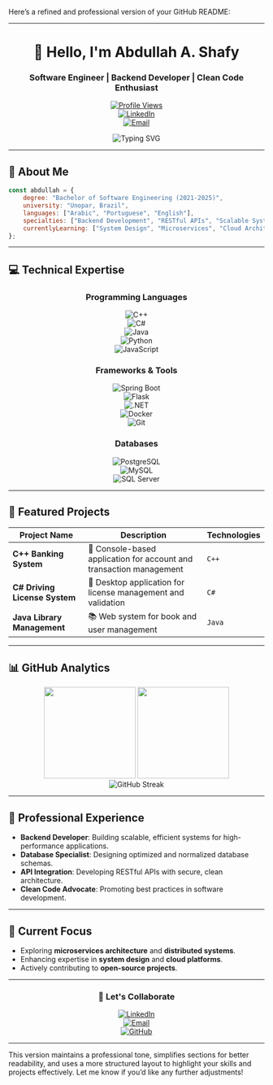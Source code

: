

Here’s a refined and professional version of your GitHub README:  

---

<div align="center">

# 👋 Hello, I'm **Abdullah A. Shafy**  
### Software Engineer | Backend Developer | Clean Code Enthusiast  

[![Profile Views](https://komarev.com/ghpvc/?username=Abdallah0101&color=blue&style=flat-square)](https://github.com/Abdallah0101)  
[![LinkedIn](https://img.shields.io/badge/LinkedIn-Connect-blue?style=flat-square&logo=linkedin)](https://linkedin.com/in/abdallahshafy)  
[![Email](https://img.shields.io/badge/Email-Contact-red?style=flat-square&logo=gmail)](mailto:abdallahtechm05@gmail.com)  

</div>

<div align="center">
  <img src="https://readme-typing-svg.herokuapp.com?font=Fira+Code&size=24&pause=1000&color=2E9FD1&center=true&vCenter=true&width=500&lines=Software+Engineer;Backend+Developer;Clean+Code+Advocate;Eternal+Learner+%F0%9F%92%A1" alt="Typing SVG" />
</div>

---

## 🚀 About Me

```javascript
const abdullah = {
    degree: "Bachelor of Software Engineering (2021-2025)",
    university: "Unopar, Brazil",
    languages: ["Arabic", "Portuguese", "English"],
    specialties: ["Backend Development", "RESTful APIs", "Scalable Systems"],
    currentlyLearning: ["System Design", "Microservices", "Cloud Architecture"]
};
```

---

## 💻 Technical Expertise  

<div align="center">

### Programming Languages  
![C++](https://img.shields.io/badge/-C++-00599C?style=for-the-badge&logo=c%2B%2B&logoColor=white)  
![C#](https://img.shields.io/badge/-C%23-239120?style=for-the-badge&logo=c-sharp&logoColor=white)  
![Java](https://img.shields.io/badge/-Java-007396?style=for-the-badge&logo=java&logoColor=white)  
![Python](https://img.shields.io/badge/-Python-3776AB?style=for-the-badge&logo=python&logoColor=white)  
![JavaScript](https://img.shields.io/badge/-JavaScript-F7DF1E?style=for-the-badge&logo=javascript&logoColor=black)  

### Frameworks & Tools  
![Spring Boot](https://img.shields.io/badge/-Spring_Boot-6DB33F?style=for-the-badge&logo=spring&logoColor=white)  
![Flask](https://img.shields.io/badge/-Flask-000000?style=for-the-badge&logo=flask&logoColor=white)  
![.NET](https://img.shields.io/badge/-.NET-512BD4?style=for-the-badge&logo=.net&logoColor=white)  
![Docker](https://img.shields.io/badge/-Docker-2496ED?style=for-the-badge&logo=docker&logoColor=white)  
![Git](https://img.shields.io/badge/-Git-F05032?style=for-the-badge&logo=git&logoColor=white)  

### Databases  
![PostgreSQL](https://img.shields.io/badge/-PostgreSQL-336791?style=for-the-badge&logo=postgresql&logoColor=white)  
![MySQL](https://img.shields.io/badge/-MySQL-4479A1?style=for-the-badge&logo=mysql&logoColor=white)  
![SQL Server](https://img.shields.io/badge/-SQL_Server-CC2927?style=for-the-badge&logo=microsoft-sql-server&logoColor=white)  

</div>

---

## 🌟 Featured Projects  

<div align="center">

| Project Name                | Description                                                            | Technologies       |
|-----------------------------|------------------------------------------------------------------------|--------------------|
| **C++ Banking System**      | 🏦 Console-based application for account and transaction management    | `C++`             |
| **C# Driving License System** | 🚗 Desktop application for license management and validation           | `C#`              |
| **Java Library Management** | 📚 Web system for book and user management                             | `Java`            |

</div>

---

## 📊 GitHub Analytics  

<div align="center">
  <img height="180em" src="https://github-readme-stats.vercel.app/api?username=Abdallah0101&show_icons=true&theme=tokyonight&include_all_commits=true&count_private=true"/>  
  <img height="180em" src="https://github-readme-stats.vercel.app/api/top-langs/?username=Abdallah0101&layout=compact&langs_count=7&theme=tokyonight"/>  
</div>  

<div align="center">
  <img src="https://github-readme-streak-stats.herokuapp.com/?user=Abdallah0101&theme=tokyonight" alt="GitHub Streak"/>  
</div>  

---

## 💼 Professional Experience  

- **Backend Developer**: Building scalable, efficient systems for high-performance applications.  
- **Database Specialist**: Designing optimized and normalized database schemas.  
- **API Integration**: Developing RESTful APIs with secure, clean architecture.  
- **Clean Code Advocate**: Promoting best practices in software development.  

---

## 🌱 Current Focus  

- Exploring **microservices architecture** and **distributed systems**.  
- Enhancing expertise in **system design** and **cloud platforms**.  
- Actively contributing to **open-source projects**.  

---

<div align="center">

### 🤝 Let's Collaborate  

[![LinkedIn](https://img.shields.io/badge/LinkedIn-%230077B5.svg?&style=for-the-badge&logo=linkedin&logoColor=white)](https://linkedin.com/in/abdallahshafy)  
[![Email](https://img.shields.io/badge/Email-%23D14836.svg?&style=for-the-badge&logo=gmail&logoColor=white)](mailto:abdallahtechm05@gmail.com)  
[![GitHub](https://img.shields.io/badge/GitHub-%23181717.svg?&style=for-the-badge&logo=github&logoColor=white)](https://github.com/Abdallah0101)  

</div>

---

This version maintains a professional tone, simplifies sections for better readability, and uses a more structured layout to highlight your skills and projects effectively. Let me know if you’d like any further adjustments!